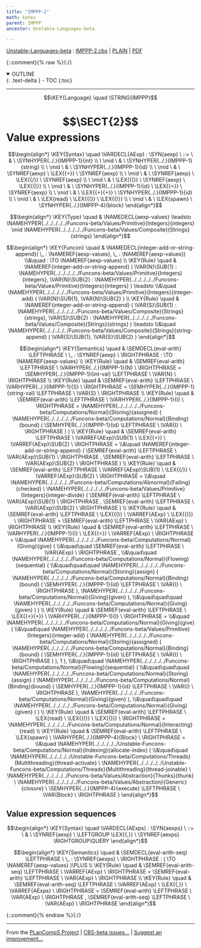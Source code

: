 ```yaml
---
title: "IMPPP-2"
math: katex
parent: IMPPP
ancestor: Unstable-Languages-beta

---
```

[Unstable-Languages-beta] : [IMPPP-2.cbs] \| [PLAIN] \| [PDF]

{::comment}{% raw %}{:/}
<details open markdown="block">
  <summary>
    OUTLINE
  </summary>
  {: .text-delta }
- TOC
{:toc}
</details>


----

$$\KEY{Language} \quad \STRING{IMPPP}$$

# $$\SECT{2}$$ Value expressions
           


$$\begin{align*}
  \KEY{Syntax} \quad
    \VARDECL{AExp} : \SYN{aexp}
      \ ::= \ & \
      \SYNHYPER{../.}{IMPPP-1}{int} \\
      \ \mid \ & \ \SYNHYPER{../.}{IMPPP-1}{string} \\
      \ \mid \ & \ \SYNHYPER{../.}{IMPPP-1}{id} \\
      \ \mid \ & \ \SYNREF{aexp} \ \LEX{{+}} \ \SYNREF{aexp} \\
      \ \mid \ & \ \SYNREF{aexp} \ \LEX{{/}} \ \SYNREF{aexp} \\
      \ \mid \ & \ \LEX{{(}} \ \SYNREF{aexp} \ \LEX{{)}} \\
      \ \mid \ & \ \SYNHYPER{../.}{IMPPP-1}{id} \ \LEX{{=}} \ \SYNREF{aexp} \\
      \ \mid \ & \ \LEX{{+}{+}} \ \SYNHYPER{../.}{IMPPP-1}{id} \\
      \ \mid \ & \ \LEX{read} \ \LEX{{(}} \ \LEX{{)}} \\
      \ \mid \ & \ \LEX{spawn} \ \SYNHYPER{../.}{IMPPP-4}{block}
\end{align*}$$

$$\begin{align*}
  \KEY{Type} \quad 
  & \NAMEDECL{aexp-values}  
    \leadsto \NAMEHYPER{../../../../../Funcons-beta/Values/Primitive}{Integers}{integers}  \mid \NAMEHYPER{../../../../../Funcons-beta/Values/Composite}{Strings}{strings}
\end{align*}$$

$$\begin{align*}
  \KEY{Funcon} \quad
  & \NAMEDECL{integer-add-or-string-append}(
                       \_ : \NAMEREF{aexp-values}, \_ : \NAMEREF{aexp-values}) \\&\quad
    :  \TO \NAMEREF{aexp-values} 
\\
  \KEY{Rule} \quad
    & \NAMEREF{integer-add-or-string-append}
        (  \VAR{N}\SUB{1} : \NAMEHYPER{../../../../../Funcons-beta/Values/Primitive}{Integers}{integers}, 
               \VAR{N}\SUB{2} : \NAMEHYPER{../../../../../Funcons-beta/Values/Primitive}{Integers}{integers} ) \leadsto \\&\quad
        \NAMEHYPER{../../../../../Funcons-beta/Values/Primitive}{Integers}{integer-add}
          (  \VAR{N}\SUB{1}, 
                 \VAR{N}\SUB{2} )
\\
  \KEY{Rule} \quad
    & \NAMEREF{integer-add-or-string-append}
        (  \VAR{S}\SUB{1} : \NAMEHYPER{../../../../../Funcons-beta/Values/Composite}{Strings}{strings}, 
               \VAR{S}\SUB{2} : \NAMEHYPER{../../../../../Funcons-beta/Values/Composite}{Strings}{strings} ) \leadsto \\&\quad
        \NAMEHYPER{../../../../../Funcons-beta/Values/Composite}{Strings}{string-append}
          (  \VAR{S}\SUB{1}, 
                 \VAR{S}\SUB{2} )
\end{align*}$$

$$\begin{align*}
  \KEY{Semantics} \quad
  & \SEMDECL{eval-arith} \LEFTPHRASE \ \_ : \SYNREF{aexp} \ \RIGHTPHRASE  
    :  \TO \NAMEREF{aexp-values} 
\\
  \KEY{Rule} \quad
    & \SEMREF{eval-arith} \LEFTPHRASE \
                            \VARHYPER{../.}{IMPPP-1}{N} \
                          \RIGHTPHRASE  = 
      \SEMHYPER{../.}{IMPPP-1}{int-val} \LEFTPHRASE \
                            \VAR{N} \
                          \RIGHTPHRASE 
\\
  \KEY{Rule} \quad
    & \SEMREF{eval-arith} \LEFTPHRASE \
                            \VARHYPER{../.}{IMPPP-1}{S} \
                          \RIGHTPHRASE  = 
      \SEMHYPER{../.}{IMPPP-1}{string-val} \LEFTPHRASE \
                            \VAR{S} \
                          \RIGHTPHRASE 
\\
  \KEY{Rule} \quad
    & \SEMREF{eval-arith} \LEFTPHRASE \
                            \VARHYPER{../.}{IMPPP-1}{I} \
                          \RIGHTPHRASE  = 
      \NAMEHYPER{../../../../../Funcons-beta/Computations/Normal}{Storing}{assigned}
        (  \NAMEHYPER{../../../../../Funcons-beta/Computations/Normal}{Binding}{bound}
                (  \SEMHYPER{../.}{IMPPP-1}{id} \LEFTPHRASE \
                                            \VAR{I} \
                                          \RIGHTPHRASE  ) )
\\
  \KEY{Rule} \quad
    & \SEMREF{eval-arith} \LEFTPHRASE \
                            \VARREF{AExp}\SUB{1} \ \LEX{{+}} \ \VARREF{AExp}\SUB{2} \
                          \RIGHTPHRASE  = \\&\quad
      \NAMEREF{integer-add-or-string-append}
        (  \SEMREF{eval-arith} \LEFTPHRASE \
                                    \VAR{AExp}\SUB{1} \
                                  \RIGHTPHRASE , 
               \SEMREF{eval-arith} \LEFTPHRASE \
                                    \VAR{AExp}\SUB{2} \
                                  \RIGHTPHRASE  )
\\
  \KEY{Rule} \quad
    & \SEMREF{eval-arith} \LEFTPHRASE \
                            \VARREF{AExp}\SUB{1} \ \LEX{{/}} \ \VARREF{AExp}\SUB{2} \
                          \RIGHTPHRASE  = \\&\quad
      \NAMEHYPER{../../../../../Funcons-beta/Computations/Abnormal}{Failing}{checked} \ 
        \NAMEHYPER{../../../../../Funcons-beta/Values/Primitive}{Integers}{integer-divide}
          (  \SEMREF{eval-arith} \LEFTPHRASE \
                                      \VAR{AExp}\SUB{1} \
                                    \RIGHTPHRASE , 
                 \SEMREF{eval-arith} \LEFTPHRASE \
                                      \VAR{AExp}\SUB{2} \
                                    \RIGHTPHRASE  )
\\
  \KEY{Rule} \quad
    & \SEMREF{eval-arith} \LEFTPHRASE \
                            \LEX{{(}} \ \VARREF{AExp} \ \LEX{{)}} \
                          \RIGHTPHRASE  = 
      \SEMREF{eval-arith} \LEFTPHRASE \
                            \VAR{AExp} \
                          \RIGHTPHRASE 
\\
  \KEY{Rule} \quad
    & \SEMREF{eval-arith} \LEFTPHRASE \
                            \VARHYPER{../.}{IMPPP-1}{I} \ \LEX{{=}} \ \VARREF{AExp} \
                          \RIGHTPHRASE  = \\&\quad
      \NAMEHYPER{../../../../../Funcons-beta/Computations/Normal}{Giving}{give}
        ( \\&\quad\quad \SEMREF{eval-arith} \LEFTPHRASE \
                                    \VAR{AExp} \
                                  \RIGHTPHRASE , \\&\quad\quad
               \NAMEHYPER{../../../../../Funcons-beta/Computations/Normal}{Flowing}{sequential}
                ( \\&\quad\quad\quad \NAMEHYPER{../../../../../Funcons-beta/Computations/Normal}{Storing}{assign}
                        (  \NAMEHYPER{../../../../../Funcons-beta/Computations/Normal}{Binding}{bound}
                                (  \SEMHYPER{../.}{IMPPP-1}{id} \LEFTPHRASE \
                                                            \VAR{I} \
                                                          \RIGHTPHRASE  ), 
                               \NAMEHYPER{../../../../../Funcons-beta/Computations/Normal}{Giving}{given} ), \\&\quad\quad\quad
                       \NAMEHYPER{../../../../../Funcons-beta/Computations/Normal}{Giving}{given} ) )
\\
  \KEY{Rule} \quad
    & \SEMREF{eval-arith} \LEFTPHRASE \
                            \LEX{{+}{+}} \ \VARHYPER{../.}{IMPPP-1}{I} \
                          \RIGHTPHRASE  = \\&\quad
      \NAMEHYPER{../../../../../Funcons-beta/Computations/Normal}{Giving}{give}
        ( \\&\quad\quad \NAMEHYPER{../../../../../Funcons-beta/Values/Primitive}{Integers}{integer-add}
                (  \NAMEHYPER{../../../../../Funcons-beta/Computations/Normal}{Storing}{assigned}
                        (  \NAMEHYPER{../../../../../Funcons-beta/Computations/Normal}{Binding}{bound}
                                (  \SEMHYPER{../.}{IMPPP-1}{id} \LEFTPHRASE \
                                                            \VAR{I} \
                                                          \RIGHTPHRASE  ) ), 
                       1 ), \\&\quad\quad
               \NAMEHYPER{../../../../../Funcons-beta/Computations/Normal}{Flowing}{sequential}
                ( \\&\quad\quad\quad \NAMEHYPER{../../../../../Funcons-beta/Computations/Normal}{Storing}{assign}
                        (  \NAMEHYPER{../../../../../Funcons-beta/Computations/Normal}{Binding}{bound}
                                (  \SEMHYPER{../.}{IMPPP-1}{id} \LEFTPHRASE \
                                                            \VAR{I} \
                                                          \RIGHTPHRASE  ), 
                               \NAMEHYPER{../../../../../Funcons-beta/Computations/Normal}{Giving}{given} ), \\&\quad\quad\quad
                       \NAMEHYPER{../../../../../Funcons-beta/Computations/Normal}{Giving}{given} ) )
\\
  \KEY{Rule} \quad
    & \SEMREF{eval-arith} \LEFTPHRASE \
                            \LEX{read} \ \LEX{{(}} \ \LEX{{)}} \
                          \RIGHTPHRASE  = 
      \NAMEHYPER{../../../../../Funcons-beta/Computations/Normal}{Interacting}{read}
\\
  \KEY{Rule} \quad
    & \SEMREF{eval-arith} \LEFTPHRASE \
                            \LEX{spawn} \ \VARHYPER{../.}{IMPPP-4}{Block} \
                          \RIGHTPHRASE  = \\&\quad
      \NAMEHYPER{../../../../../Unstable-Funcons-beta/Computations/Normal}{Indexing}{allocate-index}
        ( \\&\quad\quad \NAMEHYPER{../../../../../Unstable-Funcons-beta/Computations/Threads}{Multithreading}{thread-activate} \ 
                \NAMEHYPER{../../../../../Unstable-Funcons-beta/Computations/Threads}{Multithreading}{thread-joinable} \ 
                  \NAMEHYPER{../../../../../Funcons-beta/Values/Abstraction}{Thunks}{thunk} \ 
                    \NAMEHYPER{../../../../../Funcons-beta/Values/Abstraction}{Generic}{closure} \ 
                      \SEMHYPER{../.}{IMPPP-4}{execute} \LEFTPHRASE \
                                            \VAR{Block} \
                                          \RIGHTPHRASE  )
\end{align*}$$

## Value expression sequences
               


$$\begin{align*}
  \KEY{Syntax} \quad
    \VARDECL{AExps} : \SYN{aexps}
      \ ::= \ & \
      \SYNREF{aexp} \ \LEFTGROUP \LEX{{,}} \ \SYNREF{aexps} \RIGHTGROUP\QUERY
\end{align*}$$

$$\begin{align*}
  \KEY{Semantics} \quad
  & \SEMDECL{eval-arith-seq} \LEFTPHRASE \ \_ : \SYNREF{aexps} \ \RIGHTPHRASE  
    : (   \TO \NAMEREF{aexp-values} )\PLUS 
\\
  \KEY{Rule} \quad
    & \SEMREF{eval-arith-seq} \LEFTPHRASE \
                            \VARREF{AExp} \
                          \RIGHTPHRASE  = 
      \SEMREF{eval-arith} \LEFTPHRASE \
                            \VAR{AExp} \
                          \RIGHTPHRASE 
\\
  \KEY{Rule} \quad
    & \SEMREF{eval-arith-seq} \LEFTPHRASE \
                            \VARREF{AExp} \ \LEX{{,}} \ \VARREF{AExps} \
                          \RIGHTPHRASE  = 
      \SEMREF{eval-arith} \LEFTPHRASE \
                            \VAR{AExp} \
                          \RIGHTPHRASE , 
       \SEMREF{eval-arith-seq} \LEFTPHRASE \
                            \VAR{AExp} \
                          \RIGHTPHRASE 
\end{align*}$$



[Funcons-beta]: /CBS-beta/math/Funcons-beta
  "FUNCONS-BETA"
[Unstable-Funcons-beta]: /CBS-beta/math/Unstable-Funcons-beta
  "UNSTABLE-FUNCONS-BETA"
[Languages-beta]: /CBS-beta/math/Languages-beta
  "LANGUAGES-BETA"
[Unstable-Languages-beta]: /CBS-beta/math/Unstable-Languages-beta
  "UNSTABLE-LANGUAGES-BETA"
[CBS-beta]: /CBS-beta
  "CBS-BETA"
[IMPPP-2.cbs]: https://github.com/plancomps/CBS-beta/blob/master/Unstable-Languages-beta/IMP-Plus-Plus/IMPPP-cbs/IMPPP/IMPPP-2/IMPPP-2.cbs
  "CBS SOURCE FILE ON GITHUB"
[PLAIN]: /CBS-beta/docs/Unstable-Languages-beta/IMP-Plus-Plus/IMPPP-cbs/IMPPP/IMPPP-2
  "CBS SOURCE WEB PAGE"
 [PRETTY]: /CBS-beta/math/Unstable-Languages-beta/IMP-Plus-Plus/IMPPP-cbs/IMPPP/IMPPP-2
  "CBS-KATEX WEB PAGE"
[PDF]: https://github.com/plancomps/CBS-beta/blob/master/Unstable-Languages-beta/IMP-Plus-Plus/IMPPP-cbs/IMPPP/IMPPP-2/IMPPP-2.pdf
  "CBS-LATEX PDF FILE"
[PLanCompS Project]: https://plancomps.github.io
  "PROGRAMMING LANGUAGE COMPONENTS AND SPECIFICATIONS PROJECT HOME PAGE"
{::comment}{% endraw %}{:/}


____

From the [PLanCompS Project] | [CBS-beta issues...] | [Suggest an improvement...]

[CBS-beta issues...]: https://github.com/plancomps/CBS-beta/issues
  "CBS-BETA ISSUE REPORTS ON GITHUB"
[Suggest an improvement...]: mailto:plancomps@gmail.com?Subject=CBS-beta%20-%20comment&Body=Re%3A%20CBS-beta%20specification%20at%20IMPPP/IMPPP-2/IMPPP-2.cbs%0A%0AComment/Query/Issue/Suggestion%3A%0A%0A%0ASignature%3A%0A
  "GENERATE AN EMAIL TEMPLATE"
